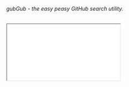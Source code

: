 _gubGub - the easy peasy GitHub search utility._

<br>

<iframe id=ifrMenuSearch src=./plugin/view-github-search.html class=iframeMenu ></iframe>

<div id=mnuContents ></div>

<iframe id=ifrMenu src=./plugin/view-github-profile.html width=100% height=0 frameBorder=0 title="there's nobody here but us scrips" ></iframe>